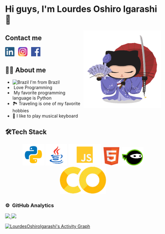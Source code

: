 # Hi guys, I'm Lourdes Oshiro Igarashi 👋

<img align="right" alt="kimonotocat" src="https://github.com/LourdesOshiroIgarashi/LourdesOshiroIgarashi/blob/main/imagens/kimonotocat.png?raw=true"  width="250" />

## Contact me

<a href="https://www.linkedin.com/in/lourdes-oshiro-igarashi-ab95a2209/"><img height="30" src="https://github.com/LourdesOshiroIgarashi/LourdesOshiroIgarashi/blob/main/imagens/linkedin.png"></a>&nbsp;&nbsp;
<a href="https://www.instagram.com/lourdes.oshiro/"><img height="30" src="https://github.com/LourdesOshiroIgarashi/LourdesOshiroIgarashi/blob/main/imagens/insta.png"></a>&nbsp;&nbsp;
<a href="https://www.facebook.com/lurdinhaoshiro/"><img height="30" src="https://github.com/LourdesOshiroIgarashi/LourdesOshiroIgarashi/blob/main/imagens/facebook.png"></a>&nbsp;&nbsp;

## 👩‍💻 About me
* <img width="16" src="https://www.flaticon.com/svg/static/icons/svg/197/197386.svg" alt="Brazil" /> I'm from Brazil
* <img width="16" src="https://about.gitlab.com/images/blogimages/GitLab-Dev.png" alt="" /> Love Programming
* <img width="16" src="https://cdn3.iconfinder.com/data/icons/logos-and-brands-adobe/512/267_Python-512.png" alt="" /> My favorite programming language is Python
* 🏞️ Traveling is one of my favorite hobbies
* 🎹 I like to play musical keyboard

## 🛠️Tech Stack

<div align="center">

<img src="https://github.com/LourdesOshiroIgarashi/LourdesOshiroIgarashi/blob/main/imagens/python.png?raw=true" height="70">

<img src="https://github.com/LourdesOshiroIgarashi/LourdesOshiroIgarashi/blob/main/imagens/java.png?raw=true" height="70">

<img src="https://github.com/LourdesOshiroIgarashi/LourdesOshiroIgarashi/blob/main/imagens/js.png?raw=true" height="70">

<img src="https://github.com/LourdesOshiroIgarashi/LourdesOshiroIgarashi/blob/main/imagens/html.png?raw=true" height="60">

<img src="https://github.com/LourdesOshiroIgarashi/LourdesOshiroIgarashi/blob/main/imagens/ninja.png?raw=true" height="60">

<img src="https://github.com/LourdesOshiroIgarashi/LourdesOshiroIgarashi/blob/main/imagens/co.png?raw=true" height="90">

</div>

### ⚙️ &nbsp;GitHub Analytics

<p align="left">
<a href="https://github.com/LourdesOshiroIgarashi">
<img height="160px" src="https://github-readme-stats-eight-theta.vercel.app/api?username=LourdesOshiroIgarashi&show_icons=true&theme=radical&include_all_commits=true&count_private=true"/>

<img height="160px" src="https://github-readme-stats-eight-theta.vercel.app/api/top-langs/?username=LourdesOshiroIgarashi&layout=compact&custom_title&langs_count=8&theme=radical"/>
</a>
</p>

<a href="https://github.com/ashutosh00710/github-readme-activity-graph"><img alt="LourdesOshiroIgarashi's Activity Graph" src="https://activity-graph.herokuapp.com/graph?username=LourdesOshiroIgarashi&bg_color=141321&color=F85D7F&line=F85D7F&point=FFFFFF&hide_border=true" /></a>



